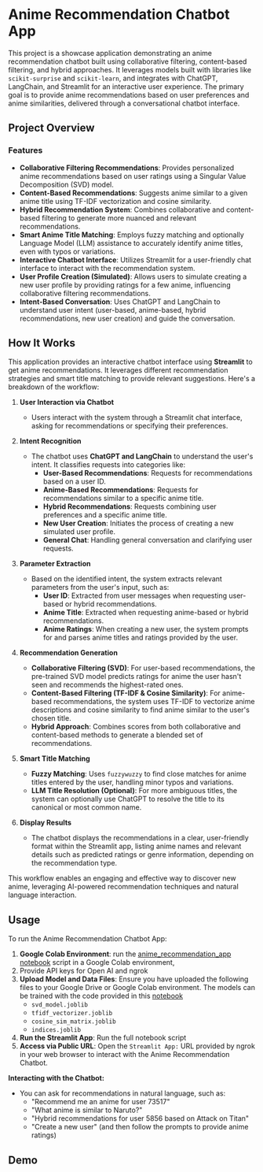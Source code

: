 # Anime Recommendation Chatbot App

This project is a showcase application demonstrating an anime recommendation chatbot built using collaborative filtering, content-based filtering, and hybrid approaches. It leverages models built with libraries like `scikit-surprise` and `scikit-learn`, and integrates with ChatGPT, LangChain, and Streamlit for an interactive user experience. The primary goal is to provide anime recommendations based on user preferences and anime similarities, delivered through a conversational chatbot interface.

## Project Overview

### Features
- **Collaborative Filtering Recommendations**: Provides personalized anime recommendations based on user ratings using a Singular Value Decomposition (SVD) model.
- **Content-Based Recommendations**: Suggests anime similar to a given anime title using TF-IDF vectorization and cosine similarity.
- **Hybrid Recommendation System**: Combines collaborative and content-based filtering to generate more nuanced and relevant recommendations.
- **Smart Anime Title Matching**: Employs fuzzy matching and optionally Language Model (LLM) assistance to accurately identify anime titles, even with typos or variations.
- **Interactive Chatbot Interface**: Utilizes Streamlit for a user-friendly chat interface to interact with the recommendation system.
- **User Profile Creation (Simulated)**: Allows users to simulate creating a new user profile by providing ratings for a few anime, influencing collaborative filtering recommendations.
- **Intent-Based Conversation**: Uses ChatGPT and LangChain to understand user intent (user-based, anime-based, hybrid recommendations, new user creation) and guide the conversation.

## **How It Works**

This application provides an interactive chatbot interface using **Streamlit** to get anime recommendations. It leverages different recommendation strategies and smart title matching to provide relevant suggestions. Here's a breakdown of the workflow:

1. **User Interaction via Chatbot**
   - Users interact with the system through a Streamlit chat interface, asking for recommendations or specifying their preferences.

2. **Intent Recognition**
   - The chatbot uses **ChatGPT and LangChain** to understand the user's intent. It classifies requests into categories like:
     - **User-Based Recommendations**: Requests for recommendations based on a user ID.
     - **Anime-Based Recommendations**: Requests for recommendations similar to a specific anime title.
     - **Hybrid Recommendations**: Requests combining user preferences and a specific anime title.
     - **New User Creation**: Initiates the process of creating a new simulated user profile.
     - **General Chat**: Handling general conversation and clarifying user requests.

3. **Parameter Extraction**
   - Based on the identified intent, the system extracts relevant parameters from the user's input, such as:
     - **User ID**:  Extracted from user messages when requesting user-based or hybrid recommendations.
     - **Anime Title**: Extracted when requesting anime-based or hybrid recommendations.
     - **Anime Ratings**: When creating a new user, the system prompts for and parses anime titles and ratings provided by the user.

4. **Recommendation Generation**
   - **Collaborative Filtering (SVD)**: For user-based recommendations, the pre-trained SVD model predicts ratings for anime the user hasn't seen and recommends the highest-rated ones.
   - **Content-Based Filtering (TF-IDF & Cosine Similarity)**: For anime-based recommendations, the system uses TF-IDF to vectorize anime descriptions and cosine similarity to find anime similar to the user's chosen title.
   - **Hybrid Approach**: Combines scores from both collaborative and content-based methods to generate a blended set of recommendations.

5. **Smart Title Matching**
   - **Fuzzy Matching**:  Uses `fuzzywuzzy` to find close matches for anime titles entered by the user, handling minor typos and variations.
   - **LLM Title Resolution (Optional)**:  For more ambiguous titles, the system can optionally use ChatGPT to resolve the title to its canonical or most common name.

6. **Display Results**
   - The chatbot displays the recommendations in a clear, user-friendly format within the Streamlit app, listing anime names and relevant details such as predicted ratings or genre information, depending on the recommendation type.

This workflow enables an engaging and effective way to discover new anime, leveraging AI-powered recommendation techniques and natural language interaction.

## Usage

To run the Anime Recommendation Chatbot App:

1. **Google Colab Environment**: run the [anime_recommendation_app notebook](https://github.com/SomersInias/AI-Anime-Recommendation/blob/main/notebooks/anime_recommendation_app.ipynb) script in a Google Colab environment, 
2. Provide API keys for Open AI and ngrok
3. **Upload Model and Data Files**: Ensure you have uploaded the following files to your Google Drive or Google Colab environment. The models can be trained with the code provided in this [notebook](https://github.com/SomersInias/AI-Anime-Recommendation/blob/main/notebooks/anime_recommendation.ipynb)
    - `svd_model.joblib`
    - `tfidf_vectorizer.joblib`
    - `cosine_sim_matrix.joblib`
    - `indices.joblib`
4. **Run the Streamlit App**: Run the full notebook script
5. **Access via Public URL**: Open the `Streamlit App:` URL provided by ngrok in your web browser to interact with the Anime Recommendation Chatbot.

**Interacting with the Chatbot:**

- You can ask for recommendations in natural language, such as:
    - "Recommend me an anime for user 73517"
    - "What anime is similar to Naruto?"
    - "Hybrid recommendations for user 5856 based on Attack on Titan"
    - "Create a new user" (and then follow the prompts to provide anime ratings)

## Demo

